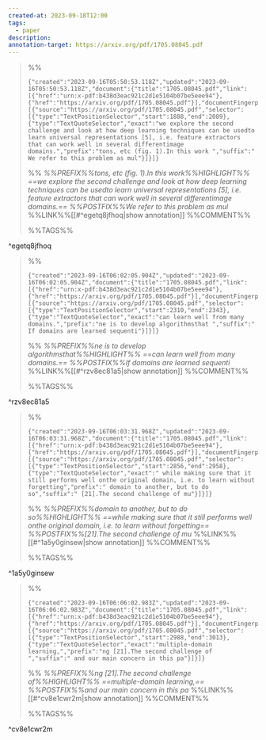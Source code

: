 ```yaml
---
created-at: 2023-09-18T12:00
tags:
  - paper
description: 
annotation-target: https://arxiv.org/pdf/1705.08045.pdf
---
```



>%%
>```annotation-json
>{"created":"2023-09-16T05:50:53.118Z","updated":"2023-09-16T05:50:53.118Z","document":{"title":"1705.08045.pdf","link":[{"href":"urn:x-pdf:b438d3eac921c2d1e5104b07be5eee94"},{"href":"https://arxiv.org/pdf/1705.08045.pdf"}],"documentFingerprint":"b438d3eac921c2d1e5104b07be5eee94"},"uri":"https://arxiv.org/pdf/1705.08045.pdf","target":[{"source":"https://arxiv.org/pdf/1705.08045.pdf","selector":[{"type":"TextPositionSelector","start":1888,"end":2089},{"type":"TextQuoteSelector","exact":"we explore the second challenge and look at how deep learning techniques can be usedto learn universal representations [5], i.e. feature extractors that can work well in several differentimage domains.","prefix":"tons, etc (fig. 1).In this work ","suffix":" We refer to this problem as mul"}]}]}
>```
>%%
>*%%PREFIX%%tons, etc (fig. 1).In this work%%HIGHLIGHT%% ==we explore the second challenge and look at how deep learning techniques can be usedto learn universal representations [5], i.e. feature extractors that can work well in several differentimage domains.== %%POSTFIX%%We refer to this problem as mul*
>%%LINK%%[[#^egetq8jfhoq|show annotation]]
>%%COMMENT%%
>
>%%TAGS%%
>
^egetq8jfhoq


>%%
>```annotation-json
>{"created":"2023-09-16T06:02:05.904Z","updated":"2023-09-16T06:02:05.904Z","document":{"title":"1705.08045.pdf","link":[{"href":"urn:x-pdf:b438d3eac921c2d1e5104b07be5eee94"},{"href":"https://arxiv.org/pdf/1705.08045.pdf"}],"documentFingerprint":"b438d3eac921c2d1e5104b07be5eee94"},"uri":"https://arxiv.org/pdf/1705.08045.pdf","target":[{"source":"https://arxiv.org/pdf/1705.08045.pdf","selector":[{"type":"TextPositionSelector","start":2310,"end":2343},{"type":"TextQuoteSelector","exact":"can learn well from many domains.","prefix":"ne is to develop algorithmsthat ","suffix":" If domains are learned sequenti"}]}]}
>```
>%%
>*%%PREFIX%%ne is to develop algorithmsthat%%HIGHLIGHT%% ==can learn well from many domains.== %%POSTFIX%%If domains are learned sequenti*
>%%LINK%%[[#^rzv8ec81a5|show annotation]]
>%%COMMENT%%
>
>%%TAGS%%
>
^rzv8ec81a5


>%%
>```annotation-json
>{"created":"2023-09-16T06:03:31.968Z","updated":"2023-09-16T06:03:31.968Z","document":{"title":"1705.08045.pdf","link":[{"href":"urn:x-pdf:b438d3eac921c2d1e5104b07be5eee94"},{"href":"https://arxiv.org/pdf/1705.08045.pdf"}],"documentFingerprint":"b438d3eac921c2d1e5104b07be5eee94"},"uri":"https://arxiv.org/pdf/1705.08045.pdf","target":[{"source":"https://arxiv.org/pdf/1705.08045.pdf","selector":[{"type":"TextPositionSelector","start":2856,"end":2958},{"type":"TextQuoteSelector","exact":" while making sure that it still performs well onthe original domain, i.e. to learn without forgetting","prefix":" domain to another, but to do so","suffix":" [21].The second challenge of mu"}]}]}
>```
>%%
>*%%PREFIX%%domain to another, but to do so%%HIGHLIGHT%% ==while making sure that it still performs well onthe original domain, i.e. to learn without forgetting== %%POSTFIX%%[21].The second challenge of mu*
>%%LINK%%[[#^1a5y0ginsew|show annotation]]
>%%COMMENT%%
>
>%%TAGS%%
>
^1a5y0ginsew


>%%
>```annotation-json
>{"created":"2023-09-16T06:06:02.983Z","updated":"2023-09-16T06:06:02.983Z","document":{"title":"1705.08045.pdf","link":[{"href":"urn:x-pdf:b438d3eac921c2d1e5104b07be5eee94"},{"href":"https://arxiv.org/pdf/1705.08045.pdf"}],"documentFingerprint":"b438d3eac921c2d1e5104b07be5eee94"},"uri":"https://arxiv.org/pdf/1705.08045.pdf","target":[{"source":"https://arxiv.org/pdf/1705.08045.pdf","selector":[{"type":"TextPositionSelector","start":2988,"end":3013},{"type":"TextQuoteSelector","exact":"multiple-domain learning,","prefix":"ng [21].The second challenge of ","suffix":" and our main concern in this pa"}]}]}
>```
>%%
>*%%PREFIX%%ng [21].The second challenge of%%HIGHLIGHT%% ==multiple-domain learning,== %%POSTFIX%%and our main concern in this pa*
>%%LINK%%[[#^cv8e1cwr2m|show annotation]]
>%%COMMENT%%
>
>%%TAGS%%
>
^cv8e1cwr2m
